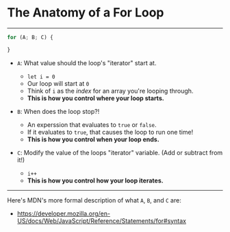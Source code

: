 # The Anatomy of a For Loop

---

```js
for (A; B; C) {

}
```

* `A`: What value should the loop's "iterator" start at.
  * `let i = 0`
  * Our loop will start at `0`
  * Think of `i` as the *index* for an array you're looping through.
  * **This is how you control where your loop starts.**

* `B`: When does the loop stop?!
  * An experssion that evaluates to `true` or `false`.
  * If it evaluates to `true`, that causes the loop to run one time!
  * **This is how you control when your loop ends.**

* `C`: Modify the value of the loops "iterator" variable. (Add or subtract from it!)
  * `i++`
  * **This is how you control how your loop iterates.**

---

Here's MDN's more formal description of what `A`, `B`, and `C` are:
* https://developer.mozilla.org/en-US/docs/Web/JavaScript/Reference/Statements/for#syntax
